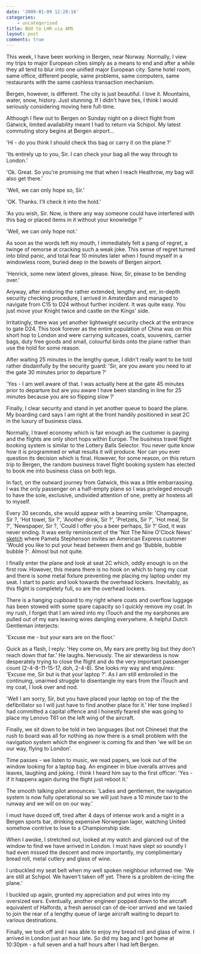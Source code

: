 ```yaml
---
date: '2009-01-09 12:28:16'
categories:
    - uncategorised
title: BGO to LHR via AMS
layout: post
comments: true
---
```


This week, I have been working in Bergen, near Norway. Normally, I view
my trips to major European cities simply as a means to end and after a
while they all tend to blur into one unified major European city. Same
hotel room, same office, different people, same problems, same
computers, same restaurants with the same cashless transaction
mechanism.

Bergen, however, is different. The city is just beautiful. I love it.
Mountains, water, snow, history. Just stunning. If I didn't have ties, I
think I would seriously considering moving here full-time.

Although I flew out to Bergen on Sunday night on a direct flight from
Gatwick, limited availability meant I had to return via Schipol. My
latest commuting story begins at Bergen airport...

'Hi - do you think I should check this bag or carry it on the plane ?'

'Its entirely up to you, Sir. I can check your bag all the way through
to London.'

'Ok. Great. So you're promising me that when I reach Heathrow, my bag
will also get there.'

'Well, we can only hope so, Sir.'

'OK. Thanks. I'll check it into the hold.'

'As you wish, Sir. Now, is there any way someone could have interfered
with this bag or placed items in it without your knowledge ?'

'Well, we can only hope not.'

As soon as the words left my mouth, I immediately felt a pang of regret,
a twinge of remorse at cracking such a weak joke. This sense of regret
turned into blind panic, and total fear 10 minutes later when I found
myself in a windowless room, buried deep in the bowels of Bergen
airport.

'Henrick, some new latext gloves, please. Now, Sir, please to be bending
over.'

Anyway, after enduring the rather extended, lengthy and, err, in-depth
security checking procedure, I arrived in Amsterdam and managed to
navigate from C15 to D24 without further incident. It was quite easy.
You just move your Knight twice and castle on the Kings' side.

Irritatingly, there was yet another lightweight security check at the
entrance to gate D24. This took forever as the entire population of
China was on this short hop to London and were carrying suitcases,
coats, souvenirs, carrier bags, duty free goods and small, colourful
birds onto the plane rather than use the hold for some reason.

After waiting 25 minutes in the lengthy queue, I didn't really want to
be told rather disdainfully by the security guard: 'Sir, are you aware
you need to at the gate 30 minutes prior to departure ?'

'Yes - I am well aware of that. I was actually here at the gate 45
minutes prior to departure but are you aware I have been standing in
line for 25 minutes because you are so flipping slow ?'

Finally, I clear security and stand in yet another queue to board the
plane. My boarding card says I am right at the front handily positioned
in seat 2C in the luxury of business class.

Normally, I travel economy which is fair enough as the customer is
paying and the flights are only short hops within Europe. The business
travel flight booking system is similar to the Lottery Balls Selector.
You never quite know how it is programmed or what results it will
produce. Nor can you ever question its decision which is final. However,
for some reason, on this return trip to Bergen, the random business
travel flight booking system has elected to book me into business class
on both legs.

In fact, on the outward journey from Gatwick, this was a little
embarrassing. I was the only passenger on a half-empty plane so I was
privileged enough to have the sole, exclusive, undivided attention of
one, pretty air hostess all to myself.

Every 30 seconds, she would appear with a beaming smile: 'Champagne, Sir
?, 'Hot towel, Sir ?', 'Another drink, Sir ?', 'Pretzels, Sir ?', 'Hot
meal, Sir ?', 'Newspaper, Sir ?, 'Could I offer you a beer perhaps, Sir
?' God, it was never ending. It was eerily reminiscent of the 'Not The
Nine O'Clock News' [sketch](http://uk.youtube.com/watch?v=ZF-U9nL9Ios)
where Pamela Stephenson invites an American Express customer 'Would you
like to put your head between them and go 'Bubble, bubble bubble ?'.
Almost but not quite.

I finally enter the plane and look at seat 2C which, oddly enough is on
the first row. However, this means there is no hook on which to hang my
coat and there is some metal fixture preventing me placing my laptop
under my seat. I start to panic and look towards the overhead lockers.
Inevitably, as this flight is completely full, so are the overhead
lockers.

There is a hanging cupboard to my right where coats and overflow luggage
has been stowed with some spare capacity so I quickly remove my coat. In
my rush, I forget that I am wired into my iTouch and the my earphones
are pulled out of my ears leaving wires dangling everywhere. A helpful
Dutch Gentleman interjects:

'Excuse me - but your ears are on the floor.'

Quick as a flash, I reply: 'Hey come on, My ears are pretty big but they
don't reach down that far.' He laughs. Nervously. The air stewardess is
now desperately trying to close the flight and do the very important
passenger count (2-4-8-11-15-17, doh, 2-4-8). She looks my way and
enquires: 'Excuse me, Sir but is that your laptop ?'. As I am still
embroiled in the continuing, unarmed struggle to disentangle my ears
from the iTouch and my coat, I look over and nod.

'Well I am sorry, Sir, but you have placed your laptop on top of the the
defibrillator so I will just have to find another place for it.' Her
tone implied I had committed a capital offence and I honestly feared she
was going to place my Lenovo T61 on the left wing of the aircraft.

Finally, we sit down to be told in two languages (but not Chinese) that
the rush to board was all for nothing as now there is a small problem
with the navigation system which the engineer is coming fix and then 'we
will be on our way, flying to London'.

Time passes - we listen to music, we read papers, we look out of the
window looking for a laptop bag. An engineer in blue overalls arrives
and leaves, laughing and joking. I think I heard him say to the first
officer: 'Yes - if it happens again during the flight just reboot it.'

The smooth talking pilot announces: 'Ladies and gentlemen, the
navigation system is now fully operational so we will just have a 10
minute taxi to the runway and we will on on our way.'

I must have dozed off, tired after 4 days of intense work and a night in
a Bergen sports bar, drinking expensive Norwegian lager, watching United
somehow contrive to lose to a Championship side.

When I awoke, I stretched out, looked at my watch and glanced out of the
window to find we have arrived in London. I must have slept so soundly I
had even missed the descent and more importantly, my complimentary bread
roll, metal cutlery and glass of wine.

I unbuckled my seat belt when my well spoken neighbour informed me: 'We
are still at Schipol. We haven't taken off yet. There is a problem
de-icing the plane.'

I buckled up again, grunted my appreciation and put wires into my
oversized ears. Eventually, another engineer popped down to the aircraft
equivalent of Halfords, a fresh aerosol can of de-icer arrived and we
taxied to join the rear of a lengthy queue of large aircraft waiting to
depart to various destinations.

Finally, we took off and I was able to enjoy my bread roll and glass of
wine. I arrived in London just an hour late. So did my bag and I got
home at 10:30pm - a full seven and a half hours after I had left Bergen.
